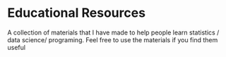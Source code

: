 # Educational Resources
A collection of materials that I have made to help people learn statistics / data science/ programing. Feel free to use the materials if you find them useful
